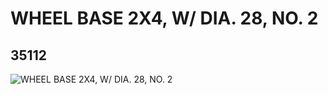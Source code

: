 # WHEEL BASE 2X4, W/ DIA. 28, NO. 2
## 35112
![WHEEL BASE 2X4, W/ DIA. 28, NO. 2](https://lc-www-live-s.legocdn.com/media/bricks/5/2/6201230.jpg)